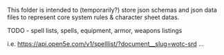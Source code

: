 This folder is intended to (temporarily?) store json schemas and json data files to represent core system rules & character sheet datas.

TODO - spell lists, spells, equipment, armor, weapons listings

i.e.
https://api.open5e.com/v1/spelllist/?document__slug=wotc-srd
...
